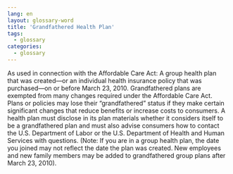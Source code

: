 ```yaml
---
lang: en
layout: glossary-word
title: 'Grandfathered Health Plan'
tags:
  - glossary
categories:
  - glossary
---
```

As used in connection with the Affordable Care Act: A group health plan that was created—or an individual health insurance policy that was purchased—on or before March 23, 2010. Grandfathered plans are exempted from many changes required under the Affordable Care Act. Plans or policies may lose their “grandfathered” status if they make certain significant changes that reduce benefits or increase costs to consumers. A health plan must disclose in its plan materials whether it considers itself to be a grandfathered plan and must also advise consumers how to contact the U.S. Department of Labor or the U.S. Department of Health and Human Services with questions. (Note: If you are in a group health plan, the date you joined may not reflect the date the plan was created. New employees and new family members may be added to grandfathered group plans after March 23, 2010).